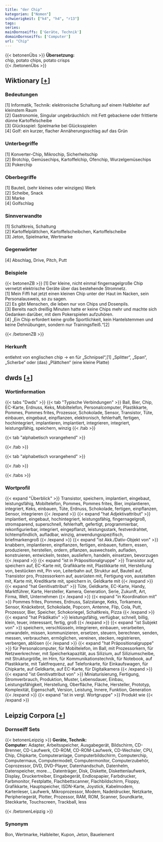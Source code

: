 ```yaml
---
title: "der Chip"
kategorien: ["Nomen"]
schwierigkeit: ["k4", "h4", "r13"]
tags:
series:
mainDornseiffs: ['Geräte, Technik']
domainDornseiffs: ['Computer']
url: "Chip"
---
```


{{< betonenÜbs >}}
**Übersetzung:**  
chip, potato chips, potato crisps  
{{< /betonenÜbs >}}

## Wiktionary [[+](https://de.wiktionary.org/wiki/Chip)]

### Bedeutungen
[1] Informatik, Technik: elektronische Schaltung auf einem Halbleiter auf kleinstem Raum  
[2] Gastronomie, Singular ungebräuchlich: mit Fett gebackene oder frittierte dünne Kartoffelscheibe  
[3] Glücksspiel: Spielmarke bei Glücksspielen  
[4] Golf: ein kurzer, flacher Annäherungsschlag auf das Grün  

### Unterbegriffe
[1] Konverter-Chip, Mikrochip, Sicherheitschip  
[2] Brotchip, Gemüsechips, Kartoffelchip, Ofenchip, Wurzelgemüsechips  
[3] Pokerchip  

### Oberbegriffe
[1] Bauteil, (sehr kleines oder winziges) Werk  
[2] Scheibe, Snack  
[3] Marke  
[4] Golfschlag  

### Sinnverwandte
[1] Schaltkreis, Schaltung  
[2] Kartoffelplättchen, Kartoffelscheibchen, Kartoffelscheibe  
[3] Jeton, Spielmarke, Wertmarke  

### Gegenwörter
[4] Abschlag, Drive, Pitch, Putt  

### Beispiele
{{< betonenZB >}}
[1] Der kleine, nicht einmal fingernagelgroße Chip vernetzt elektrische Geräte über das bestehende Stromnetz.  
[1] Mein Fiffi hat jetzt einen kleinen Chip unter der Haut im Nacken, sein Personalausweis, so zu sagen.  
[2] Es gibt Menschen, die leben nur von Chips und Dosenpils.  
[3] Bereits nach dreißig Minuten hatte er keine Chips mehr und machte sich Gedanken darüber, mit dem Pokerspielen aufzuhören.  
[4] „Ein Chip erfordert keine große Sportlichkeit, kein Hantelstemmen und keine Dehnübungen, sondern nur Trainingsfleiß.“[2]  

{{< /betonenZB >}}
### Herkunft
entlehnt von englischen chip → en für „Schnipsel“,[1] „Splitter“, „Span“, „Scherbe“ oder (das) „Plättchen“ (eine kleine Platte)  



## dwds [[+](https://www.dwds.de/wb/Chip)]

### Wortinformation
{{< tabs "Dwds" >}}
{{< tab "Typische Verbindungen" >}}
Ball, Bier, Chip, EC-Karte, Erdnuss, Keks, Mobiltelefon, Personalcomputer, Plastikkarte, Pommes, Pommes frites, Prozessor, Schokolade, Sensor, Transistor, Tüte, einbauen, eingebaut, einpflanzen, elektronisch, fehlerhaft, fertigen, hochintegriert, implantieren, implantiert, integrieren, integriert, leistungsfähig, speichern, winzig
{{< /tab >}}

{{< tab "alphabetisch vorangehend" >}}

{{< /tab >}}

{{< tab "alphabetisch vorangehend" >}}

{{< /tab >}}

{{< /tabs >}}

### Wortprofil
{{< expand "Überblick" >}} Transistor, speichern, implantiert, eingebaut, leistungsfähig, Mobiltelefon, Pommes, Pommes frites, Bier, implantieren, integriert, Keks, einbauen, Tüte, Erdnuss, Schokolade, fertigen, einpflanzen, Sensor, integrieren {{< /expand >}}
{{< expand "hat Adjektivattribut" >}} implantiert, eingebaut, hochintegriert, leistungsfähig, fingernagelgroß, stromsparend, superschnell, fehlerhaft, gefertigt, programmierbar, rekonfigurierbar, integriert, eingepflanzt, leistungsstark, festverdrahtet, lichtempfindlich, aufladbar, winzig, anwendungsspezifisch, briefmarkengroß {{< /expand >}}
{{< expand "ist Akk./Dativ-Objekt von" >}} knabbern, implantieren, einpflanzen, fertigen, einbauen, futtern, essen, produzieren, herstellen, ordern, pflanzen, auswechseln, aufladen, konstruieren, entwickeln, testen, ausliefern, handeln, einsetzen, bevorzugen {{< /expand >}}
{{< expand "ist in Präpositionalgruppe" >}} Transistor auf, speichern auf, EC-Karte mit, Grafikkarte mit, Plastikkarte mit, Herstellung von, bestücken mit, Pin von, Leiterbahn auf, Struktur auf, Bauteil auf, Transistor pro, Prozessorkern auf, ausrüsten mit, Fertigung von, ausstatten mit, Karte mit, Kreditkarte mit, speichern in, Geldkarte mit {{< /expand >}}
{{< expand "hat Genitivattribut" >}} Tüte, Geldkarte, EC-Karte, Handy, Marktführer, Karte, Hersteller, Kamera, Generation, Serie, Zukunft, Art, Firma, Welt, Unternehmen {{< /expand >}}
{{< expand "in Koordination mit" >}} Pommes frites, Pommes, Erdnuss, Salzstange, Keks, Torkamera, Sensor, Knäckebrot, Schokolade, Popcorn, Antenne, Flip, Cola, Putt, Prozessor, Bier, Speicher, Schokoriegel, Schaltkreis, Pizza {{< /expand >}}
{{< expand "hat Prädikativ" >}} leistungsfähig, verfügbar, schnell, billig, klein, teuer, interessant, fertig, groß {{< /expand >}}
{{< expand "ist Subjekt von" >}} speichern, verschlüsseln, integrieren, einbauen, verarbeiten, umwandeln, missen, kommunizieren, ersetzen, steuern, berechnen, senden, messen, verbrauchen, ermöglichen, vereinen, stecken, registrieren, verbergen, ablösen {{< /expand >}}
{{< expand "hat Präpositionalgruppe" >}} für Personalcomputer, für Mobiltelefon, im Ball, mit Prozessorkern, für Netzwerkrechner, mit Speicherkapazität, aus Silizium, auf Siliziumscheibe, mit Strukturgröße, im Hirn, für Kommunikationstechnik, für Notebook, auf Plastikkarte, mit Taktfrequenz, auf Telefonkarte, für Einkaufswagen, für Chipkarte, auf Geldkarte, auf EC-Karte, für Digitalkamera {{< /expand >}}
{{< expand "ist Genitivattribut von" >}} Miniaturisierung, Fertigung, Stromverbrauch, Produktion, Muster, Lebensdauer, Einbau, Leistungsfähigkeit, Herstellung, Oberfläche, Fläche, Hersteller, Prototyp, Komplexität, Eigenschaft, Version, Leistung, Innere, Funktion, Generation {{< /expand >}}
{{< expand "ist in vergl. Wortgruppe" >}} Produkt wie {{< /expand >}}

## Leipzig Corpora [[+](https://corpora.uni-leipzig.de/en/res?word=Chip&corpusId=deu_newscrawl-public_2018)]

### Dornseiff Sets
{{< betonenLeipzig >}}
**Geräte, Technik:**  
**Computer:** Adapter, Arbeitsspeicher, Ausgabegerät, Bildschirm, CD-Brenner, CD-Laufwerk, CD-ROM, CD-ROM-Laufwerk, CD-Wechsler, CPU, Chip, Chipkarte, Computeranlage, Computerbildschirm, Computerchip, Computermaus, Computermodell, Computermonitor, Computerzubehör, Coprozessor, DVD, DVD-Player, Datenhandschuh, Datenhelm, Datenspeicher, more..., Datenträger, Disk, Diskette, Diskettenlaufwerk, Display, Druckertreiber, Eingabegerät, Endlospapier, Farbdrucker, Farbmonitor, Festplatte, Flachbettscanner, Flachbildschirm, Floppy, Grafikkarte, Hauptspeicher, ISDN-Karte, Joystick, Kabelmodem, Kartenleser, Laufwerk, Mikroprozessor, Modem, Nadeldrucker, Netzkarte, Peripheriegerät, Plotter, Prozessor, RAM, ROM, Scanner, Soundkarte, Steckkarte, Touchscreen, Trackball, less  

{{< /betonenLeipzig >}}

### Synonym
Bon, Wertmarke, Halbleiter, Kupon, Jeton, Bauelement

